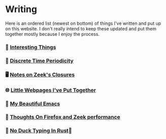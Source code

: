 # Writing

Here is an ordered list (newest on bottom) of things I've written and
put up on this website. I don't really intend to keep these updated
and put them together mostly because I enjoy the process.

### 🌳 [Interesting Things](interesting-things.md.html)
### 🧮 [Discrete Time Periodicity](dt-periodicity.md.html)
### 🖥️  [Notes on Zeek's Closures](closure-notes.md.html)
### 🌐 [Little Webpages I've Put Together](webpages.md.html)
### 🚀 [My Beautiful Emacs](static/emacs/purple.html)
### 🚗 [Thoughts On Firefox and Zeek performance](fandzperf.md.html)
### 🐤 [No Duck Typing In Rust](no-ducktyping-in-rust.md.html)
